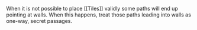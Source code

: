 When it is not possible to place [[Tiles]] validly some paths will end up pointing at walls. When this happens, treat those paths leading into walls as one-way, secret passages.